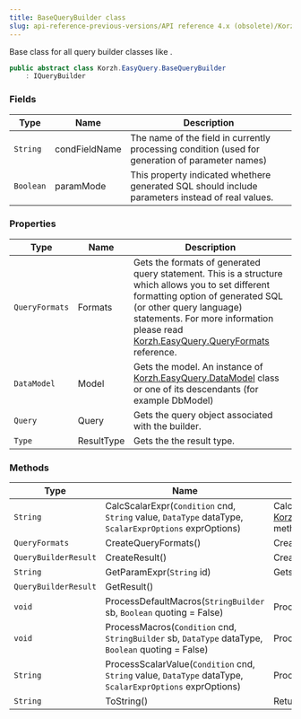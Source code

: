 ```yaml
---
title: BaseQueryBuilder class
slug: api-reference-previous-versions/API reference 4.x (obsolete)/Korzh.EasyQuery namespace/basequerybuilder-class
---
```



Base class for all query builder classes like <see cref="!:Korzh.EasyQuery.LinqQueryBuilder" />.
```csharp
public abstract class Korzh.EasyQuery.BaseQueryBuilder
    : IQueryBuilder

```

### Fields

| Type | Name | Description | 
| --- | --- | --- | 
| `String` | condFieldName | The name of the field in currently processing condition (used for generation of parameter names) | 
| `Boolean` | paramMode | This property indicated whethere generated SQL should include parameters instead of real values. | 


### Properties

| Type | Name | Description | 
| --- | --- | --- | 
| `QueryFormats` | Formats | Gets the formats of generated query statement.  This is a structure which allows you to set different formatting option of generated SQL (or other query language) statements.  For more information please read [Korzh.EasyQuery.QueryFormats](/api-reference-4x/korzh-easyquery-namespace/queryformats-class) reference. | 
| `DataModel` | Model | Gets the model. An instance of [Korzh.EasyQuery.DataModel](/api-reference-4x/korzh-easyquery-namespace/datamodel-class) class or one of its descendants (for example DbModel) | 
| `Query` | Query | Gets the query object associated with the builder. | 
| `Type` | ResultType | Gets the the result type. | 


### Methods

| Type | Name | Description | 
| --- | --- | --- | 
| `String` | CalcScalarExpr(`Condition` cnd, `String` value, `DataType` dataType, `ScalarExprOptions` exprOptions) | Calculates the scalar value and returns SQL (or other query language) expression.  This function replaces all macros with their real values first and then call [Korzh.EasyQuery.BaseQueryBuilder.ProcessScalarValue(Korzh.EasyQuery.Condition,System.String,Korzh.EasyQuery.DataType,Korzh.EasyQuery.ScalarExprOptions)](/api-reference-4x/korzh-easyquery-namespace/basequerybuilder-class) method to get the result. | 
| `QueryFormats` | CreateQueryFormats() | Creates [Korzh.EasyQuery.QueryFormats](/api-reference-4x/korzh-easyquery-namespace/queryformats-class) object compatible with this type of query builder.  Should be overriden in descendant classes | 
| `QueryBuilderResult` | CreateResult() | Creates the result object. | 
| `String` | GetParamExpr(`String` id) | Gets the parameter expression. | 
| `QueryBuilderResult` | GetResult() |  | 
| `void` | ProcessDefaultMacros(`StringBuilder` sb, `Boolean` quoting = False) | Processes the default macros such as ${Today}, ${True} and others. | 
| `void` | ProcessMacros(`Condition` cnd, `StringBuilder` sb, `DataType` dataType, `Boolean` quoting = False) | Processes the macro values (both user-defined and default) | 
| `String` | ProcessScalarValue(`Condition` cnd, `String` value, `DataType` dataType, `ScalarExprOptions` exprOptions) | Processes the scalar value and returns SQL (or other query language) expression. | 
| `String` | ToString() | Returns a `System.String` that represents this instance. |
